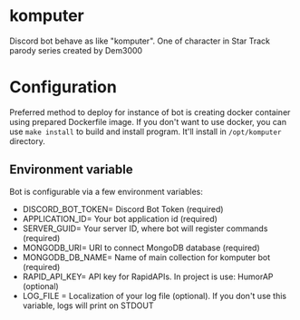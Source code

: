 # komputer

Discord bot behave as like "komputer". One of character in Star Track parody series created by Dem3000

# Configuration

Preferred method to deploy for instance of bot is creating docker container using prepared Dockerfile image.
If you don't want to use docker, you can use `make install` to build and install program. It'll install
in `/opt/komputer` directory.

## Environment variable

Bot is configurable via a few environment variables:

- DISCORD_BOT_TOKEN= Discord Bot Token (required)
- APPLICATION_ID= Your bot application id (required)
- SERVER_GUID= Your server ID, where bot will register commands (required)
- MONGODB_URI= URI to connect MongoDB database (required)
- MONGODB_DB_NAME= Name of main collection for komputer bot (required)
- RAPID_API_KEY= API key for RapidAPIs. In project is use: HumorAP (optional)
- LOG_FILE = Localization of your log file (optional). If you don't use this variable, logs will print on STDOUT